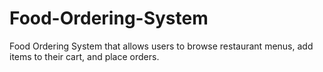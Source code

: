 # Food-Ordering-System
Food Ordering System that allows users to browse restaurant menus, add items to their cart, and place orders.
